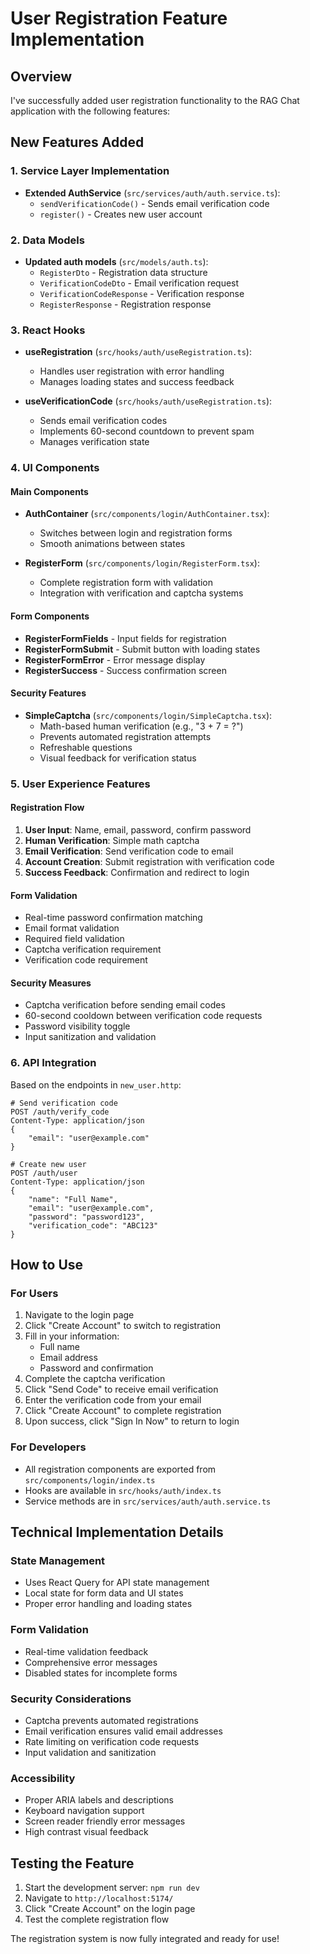 # User Registration Feature Implementation

## Overview
I've successfully added user registration functionality to the RAG Chat application with the following features:

## New Features Added

### 1. Service Layer Implementation
- **Extended AuthService** (`src/services/auth/auth.service.ts`):
  - `sendVerificationCode()` - Sends email verification code
  - `register()` - Creates new user account

### 2. Data Models
- **Updated auth models** (`src/models/auth.ts`):
  - `RegisterDto` - Registration data structure
  - `VerificationCodeDto` - Email verification request
  - `VerificationCodeResponse` - Verification response
  - `RegisterResponse` - Registration response

### 3. React Hooks
- **useRegistration** (`src/hooks/auth/useRegistration.ts`):
  - Handles user registration with error handling
  - Manages loading states and success feedback

- **useVerificationCode** (`src/hooks/auth/useRegistration.ts`):
  - Sends email verification codes
  - Implements 60-second countdown to prevent spam
  - Manages verification state

### 4. UI Components

#### Main Components
- **AuthContainer** (`src/components/login/AuthContainer.tsx`):
  - Switches between login and registration forms
  - Smooth animations between states

- **RegisterForm** (`src/components/login/RegisterForm.tsx`):
  - Complete registration form with validation
  - Integration with verification and captcha systems

#### Form Components
- **RegisterFormFields** - Input fields for registration
- **RegisterFormSubmit** - Submit button with loading states
- **RegisterFormError** - Error message display
- **RegisterSuccess** - Success confirmation screen

#### Security Features
- **SimpleCaptcha** (`src/components/login/SimpleCaptcha.tsx`):
  - Math-based human verification (e.g., "3 + 7 = ?")
  - Prevents automated registration attempts
  - Refreshable questions
  - Visual feedback for verification status

### 5. User Experience Features

#### Registration Flow
1. **User Input**: Name, email, password, confirm password
2. **Human Verification**: Simple math captcha
3. **Email Verification**: Send verification code to email
4. **Account Creation**: Submit registration with verification code
5. **Success Feedback**: Confirmation and redirect to login

#### Form Validation
- Real-time password confirmation matching
- Email format validation
- Required field validation
- Captcha verification requirement
- Verification code requirement

#### Security Measures
- Captcha verification before sending email codes
- 60-second cooldown between verification code requests
- Password visibility toggle
- Input sanitization and validation

### 6. API Integration
Based on the endpoints in `new_user.http`:

```http
# Send verification code
POST /auth/verify_code
Content-Type: application/json
{
    "email": "user@example.com"
}

# Create new user
POST /auth/user
Content-Type: application/json
{
    "name": "Full Name",
    "email": "user@example.com",
    "password": "password123",
    "verification_code": "ABC123"
}
```

## How to Use

### For Users
1. Navigate to the login page
2. Click "Create Account" to switch to registration
3. Fill in your information:
   - Full name
   - Email address
   - Password and confirmation
4. Complete the captcha verification
5. Click "Send Code" to receive email verification
6. Enter the verification code from your email
7. Click "Create Account" to complete registration
8. Upon success, click "Sign In Now" to return to login

### For Developers
- All registration components are exported from `src/components/login/index.ts`
- Hooks are available in `src/hooks/auth/index.ts`
- Service methods are in `src/services/auth/auth.service.ts`

## Technical Implementation Details

### State Management
- Uses React Query for API state management
- Local state for form data and UI states
- Proper error handling and loading states

### Form Validation
- Real-time validation feedback
- Comprehensive error messages
- Disabled states for incomplete forms

### Security Considerations
- Captcha prevents automated registrations
- Email verification ensures valid email addresses
- Rate limiting on verification code requests
- Input validation and sanitization

### Accessibility
- Proper ARIA labels and descriptions
- Keyboard navigation support
- Screen reader friendly error messages
- High contrast visual feedback

## Testing the Feature

1. Start the development server: `npm run dev`
2. Navigate to `http://localhost:5174/`
3. Click "Create Account" on the login page
4. Test the complete registration flow

The registration system is now fully integrated and ready for use!
